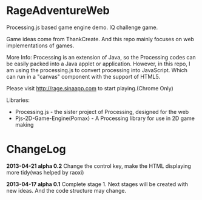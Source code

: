 RageAdventureWeb
================

Processing.js based game engine demo. IQ challenge game.

Game ideas come from ThankCreate. And this repo mainly focuses on web implementations of games.

More Info:
  Processing is an extension of Java, so the Processing codes can be easily packed into a Java applet or application. However, in this repo, I am using the processing.js to convert processing into JavaScript. Which can run in a "canvas" component with the support of HTML5.

Please visit http://rage.sinaapp.com to start playing.(Chrome Only)

Libraries:
- Processing.js - the sister project of Processing, designed for the web
- Pjs-2D-Game-Engine(Pomax) - A Processing library for use in 2D game making

ChangeLog
================
**2013-04-21 alpha 0.2**
Change the control key, make the HTML displaying more tidy(was helped by raoxi)

**2013-04-17 alpha 0.1**
Complete stage 1. Next stages will be created with new ideas. And the code structure may change.

